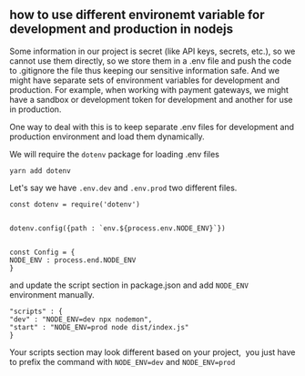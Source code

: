 
## how to use different environemt variable for development and production in nodejs  

Some information in our project is secret (like API keys, secrets, etc.), so we cannot use them directly, so we store them in a .env file and push the code to .gitignore the file thus keeping our sensitive information safe.
And we might have separate sets of environment variables for development and production. For example, when working with payment gateways, we might have a sandbox or development token for development and another for use in production.


One way to deal with this is to keep separate .env files for development and production environment and load them dynamically.


We will require the `dotenv` package for loading .env files
```
yarn add dotenv
```
Let's say we have `.env.dev` and `.env.prod` two different files.


```
const dotenv = require('dotenv')


dotenv.config({path : `env.${process.env.NODE_ENV}`})


const Config = {
NODE_ENV : process.end.NODE_ENV
}
```


and update the script section in package.json and add `NODE_ENV` environment manually.
```
"scripts" : {
"dev" : "NODE_ENV=dev npx nodemon",
"start" : "NODE_ENV=prod node dist/index.js"
}
```


Your scripts section may look different based on your project,  you just have to prefix the command with `NODE_ENV=dev` and `NODE_ENV=prod`

